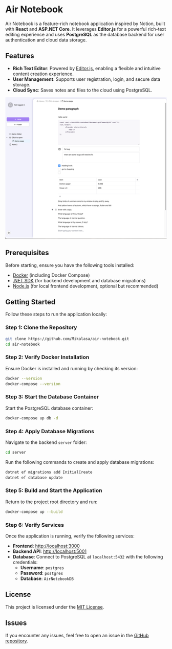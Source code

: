 # Air Notebook

Air Notebook is a feature-rich notebook application inspired by Notion, built with **React** and **ASP.NET Core**. It leverages **Editor.js** for a powerful rich-text editing experience and uses **PostgreSQL** as the database backend for user authentication and cloud data storage.

## Features
- **Rich Text Editor**: Powered by [Editor.js](https://editorjs.io/), enabling a flexible and intuitive content creation experience.
- **User Management**: Supports user registration, login, and secure data storage.
- **Cloud Sync**: Saves notes and files to the cloud using PostgreSQL.

![Project Screenshot](./screenshot.png)

## Prerequisites
Before starting, ensure you have the following tools installed:

- [Docker](https://www.docker.com/) (including Docker Compose)
- [.NET SDK](https://dotnet.microsoft.com/download) (for backend development and database migrations)
- [Node.js](https://nodejs.org/) (for local frontend development, optional but recommended)

## Getting Started
Follow these steps to run the application locally:

### Step 1: Clone the Repository
```bash
git clone https://github.com/Mikalasa/air-notebook.git
cd air-notebook
```

### Step 2: Verify Docker Installation
Ensure Docker is installed and running by checking its version:
```bash
docker --version
docker-compose --version
```

### Step 3: Start the Database Container
Start the PostgreSQL database container:
```bash
docker-compose up db -d
```

### Step 4: Apply Database Migrations
Navigate to the backend `server` folder:
```bash
cd server
```

Run the following commands to create and apply database migrations:
```bash
dotnet ef migrations add InitialCreate
dotnet ef database update
```

### Step 5: Build and Start the Application
Return to the project root directory and run:
```bash
docker-compose up --build
```

### Step 6: Verify Services
Once the application is running, verify the following services:

- **Frontend**: [http://localhost:3000](http://localhost:3000)
- **Backend API**: [http://localhost:5001](http://localhost:5001)
- **Database**: Connect to PostgreSQL at `localhost:5432` with the following credentials:
    - **Username**: `postgres`
    - **Password**: `postgres`
    - **Database**: `AirNotebookDB`

## License
This project is licensed under the [MIT License](https://opensource.org/licenses/MIT).


## Issues
If you encounter any issues, feel free to open an issue in the [GitHub repository](https://github.com/Mikalasa/air-notebook/issues).
